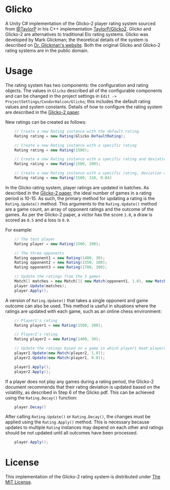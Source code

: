 # Glicko
A Unity C# implementation of the Glicko-2 player rating system sourced from [@TaylorP](https://github.com/TaylorP) in his C++ implementation [TaylorP/Glicko2](https://github.com/TaylorP/Glicko2). Glicko and Glicko-2 are alternatives to traditional Elo rating systems. Glicko was developed by Mark Glickman; the theoretical details of the system is described on [Dr. Glickman's website](http://www.glicko.net/glicko.html). Both the original Glicko and Glicko-2 rating systems are in the public domain.

# Usage
The rating system has two components: the configuration and rating objects. The values in `Glicko` described all of the configurable components and can be changed in the project settings in `Edit -> ProjectSettings/CondorHalcon/Glicko`; this includes the default rating values and system constants. Details of how to configure the rating system are described in the [Glicko-2 paper](http://www.glicko.net/glicko/glicko2.pdf).

New ratings can be created as follows:

```csharp
    // Create a new Rating instance with the default rating
    Rating rating = new Rating(Glicko.DefaultRating);

    // Create a new Rating instance with a specific rating
    Rating rating = new Rating(1500);

    // Create a new Rating instance with a specific rating and deviation
    Rating rating = new Rating(1500, 200);

    // Create a new Rating instance with a specific rating, deviation and volatility
    Rating rating = new Rating(1500, 310, 0.04)
```

In the Glicko rating system, player ratings are updated in batches. As described in the [Glicko-2 paper](http://www.glicko.net/glicko/glicko2.pdf), the ideal number of games in a rating period is 10-15. As such, the primary method for updating a rating is the `Rating.Update()` method. This arguments to the `Rating.Update()` method are a game count, an array of opponent ratings and the outcome of the games. As per the Glicko-2 paper, a victor has the score `1.0`, a draw is scored as `0.5` and a loss is `0.0`.

For example:

```csharp
    // The test player
    Rating player = new Rating(1500, 200);

    // The three opponents
    Rating opponent1 = new Rating(1400, 30);
    Rating opponent2 = new Rating(1550, 100);
    Rating opponent3 = new Rating(1700, 300);

    // Update the ratings from the 3 games
    Match[] matches = new Match[]{ new Match(opponent1, 1.0), new Match(opponent2, 0), new Match(opponent3, 0)};
    player.Update(matches);
    player.Apply();
```

A version of `Rating.Update()` that takes a single opponent and game outcome can also be used. This method is useful in situations where the ratings are updated with each game, such as an online chess environment:

```csharp
    // Player1's rating
    Rating player1 = new Rating(1500, 200);

    // Player2's rating
    Rating player2 = new Rating(1400, 30);

    // Update the ratings based on a game in which player1 beat player2
    player1.Update(new Match(player2, 1.0));
    player2.Update(new Match(player1, 0.0));

    player1.Apply();
    player2.Apply();
```

If a player does not play any games during a rating period, the Glicko-2 document recommends that their rating deviation is updated based on the volatility, as described in Step 6 of the Glicko pdf. This can be achieved using the `Rating.Decay()` function:

```csharp
    player.Decay()
```

After calling `Rating.Update()` or `Rating.Decay()`, the changes must be applied using the `Rating.Apply()` method. This is necessary because updates to multiple `Rating` instances may depend on each other and ratings should be not updated until all outcomes have been processed.

```csharp
    player.Apply();
```

# License
This implementation of the Glicko-2 rating system is distributed under [The MIT License](https://opensource.org/licenses/MIT).
